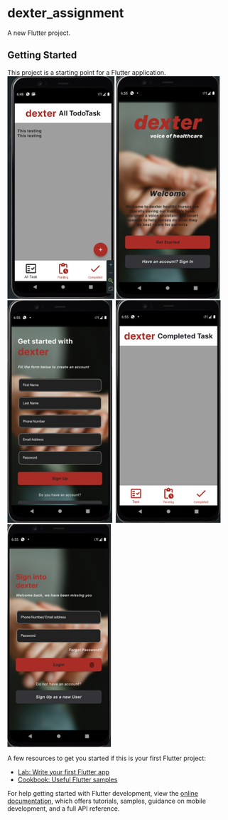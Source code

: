 # dexter_assignment

A new Flutter project.

## Getting Started

This project is a starting point for a Flutter application.
<img src="/assets/images/Screenshot5.png" height="500em"/>
<img src="/assets/images/Screenshot1.png" height="500em"/>&nbsp;
<img src="/assets/images/Screenshot2.png" height="500em"/>&nbsp;
<img src="/assets/images/Screenshot4.png" height="500em"/>&nbsp;
<img src="/assets/images/Screenshot3.png" height="500em"/>

A few resources to get you started if this is your first Flutter project:

- [Lab: Write your first Flutter app](https://docs.flutter.dev/get-started/codelab)
- [Cookbook: Useful Flutter samples](https://docs.flutter.dev/cookbook)

For help getting started with Flutter development, view the
[online documentation](https://docs.flutter.dev/), which offers tutorials,
samples, guidance on mobile development, and a full API reference.
